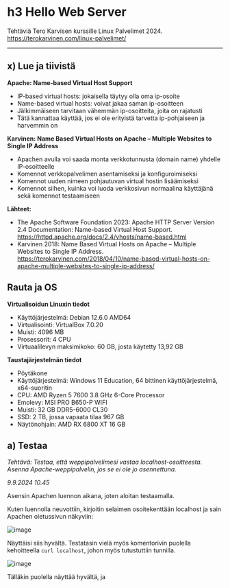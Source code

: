 # h3 Hello Web Server

Tehtäviä Tero Karvisen kurssille Linux Palvelimet 2024. https://terokarvinen.com/linux-palvelimet/

---

## x) Lue ja tiivistä

**Apache: Name-based Virtual Host Support**
- IP-based virtual hosts: jokaisella täytyy olla oma ip-osoite
- Name-based virtual hosts: voivat jakaa saman ip-osoitteen
- Jälkimmäiseen tarvitaan vähemmän ip-osoitteita, joita on rajatusti
- Tätä kannattaa käyttää, jos ei ole erityistä tarvetta ip-pohjaiseen ja harvemmin on


**Karvinen: Name Based Virtual Hosts on Apache – Multiple Websites to Single IP Address**
- Apachen avulla voi saada monta verkkotunnusta (domain name) yhdelle IP-osoitteelle
- Komennot verkkopalvelimen asentamiseksi ja konfiguroimiseksi
- Komennot uuden nimeen pohjautuvan virtual hostin lisäämiseksi
- Komennot siihen, kuinka voi luoda verkkosivun normaalina käyttäjänä sekä  komennot testaamiseen 


**Lähteet:**
- The Apache Software Foundation 2023: Apache HTTP Server Version 2.4 Documentation: Name-based Virtual Host Support. https://httpd.apache.org/docs/2.4/vhosts/name-based.html
- Karvinen 2018: Name Based Virtual Hosts on Apache – Multiple Websites to Single IP Address. https://terokarvinen.com/2018/04/10/name-based-virtual-hosts-on-apache-multiple-websites-to-single-ip-address/


## Rauta ja OS

**Virtualisoidun Linuxin tiedot**

- Käyttöjärjestelmä: Debian 12.6.0 AMD64
- Virtualisointi: VirtualBox 7.0.20
- Muisti: 4096 MB
- Prosessorit: 4 CPU
- Virtuaalilevyn maksimikoko: 60 GB, josta käytetty 13,92 GB

**Taustajärjestelmän tiedot**

- Pöytäkone
- Käyttöjärjestelmä: Windows 11 Education, 64 bittinen käyttöjärjestelmä, x64-suoritin
- CPU: AMD Ryzen 5 7600 3.8 GHz 6-Core Processor
- Emolevy: MSI PRO B650-P WIFI
- Muisti: 32 GB DDR5-6000 CL30
- SSD: 2 TB, jossa vapaata tilaa 967 GB
- Näytönohjain: AMD RX 6800 XT 16 GB


## a) Testaa

*Tehtävä: Testaa, että weppipalvelimesi vastaa localhost-osoitteesta. Asenna Apache-weppipalvelin, jos se ei ole jo asennettuna.*

*9.9.2024 10.45*

Asensin Apachen luennon aikana, joten aloitan testaamalla.

Kuten luennolla neuvottiin, kirjoitin selaimen osoitekenttään localhost ja sain Apachen oletussivun näkyviin:

![image](https://github.com/user-attachments/assets/6a95bea9-c723-402b-b6f7-5fe906ff15fc)

Näyttäisi siis hyvältä. Testatasin vielä myös komentorivin puolella kehoitteella `curl localhost`, johon myös tutustuttiin tunnilla.

![image](https://github.com/user-attachments/assets/8d427ff2-62b4-44cd-9b4a-66c134da2e96)

Tälläkin puolella näyttää hyvältä, ja <title>-kohdassa nähdään sivun nimi It works, joka nähtiin myös selaimen puolella.


## b) Etsi lokista

*9.9.2024 n. klo 11*

*Tehtävä: Etsi lokista rivit, jotka syntyvät, kun lataat omalta palvelimeltasi yhden sivun. Analysoi rivit (eli selitä yksityiskohtaisesti jokainen kohta ja numero, etsi tarvittaessa lähteitä).*

Kurssisivulla vinkataan komennot `sudo tail /var/log/apache2/access.log`, `sudo tail /var/log/apache2/error.log`, joten näillä varmaankin pääsen haluttuihin lokeihin käsiksi. Tutkin asiaa.

Ensimmäisellä komennolla saadaan seuraavanlaista tietoa:

![image](https://github.com/user-attachments/assets/0e7fdc70-f85e-413f-a44c-6562c59055ad)

Ja jälkimmäisellä seuraava:

![image](https://github.com/user-attachments/assets/460cb920-ff23-40d1-b7fb-e9b83ae296fb)

Seuraavaksi perehdyin aiheeseen lisää, jotta osasin tulkita näkemääni.

Apachen sivujen (https://httpd.apache.org/docs/current/logs.html) mukaan pääsyloki (access log) tallentaa kaikki pyynnöt, jotka serveri on prosessoinut. Virheloki (error log) puolestaan on sivuston mukaan tärkein lokitiedosto. Apache lähettää tänne diagnostiikkatietoja ja kirjaa kohtaamansa virheet. Jos kohtaa ongelman serverin käynnistämisessä tai operoinnissa, niin täältä kannattaa tarkistaa ensimmäisenä.

Komennoilla hain siis pääsylokin ja virhelokin.

**Pääsyloki**

Tässä uudestaan pääsylokin kuvakaappaus:

![image](https://github.com/user-attachments/assets/1719de4b-283a-44bb-9a8c-b5e9b8775254)

Pääsylokien aivan alussa on IP-osoite eli 127.0.0.1. Arvelin, että luennolla oli ehkä puhetta localhostin IP-osoitteesta ja ainakin muutamassa tunnilta ottamassani ruutukaappauksessa näkyy sama IP-osoite. Selvitin asian (https://whatismyipaddress.com/localhost) ja kyseessä on tosiaan localhostin IP-osoite.

Ayooluwa Isaiahin (https://betterstack.com/community/guides/logging/how-to-view-and-configure-apache-access-and-error-logs/) mukaan IP-osoitteen perässä olevat kaksi viivaa ovat placeholdereita, ensimmäinen on "remote log name (name used to log in a user)" ja jälkimmäinen "remote username (username of logger-in user)" ja jos näitä ei ole asetettu, tilalla on -. 

Seuraavana on päiväys ja kellonaika. Päiväys on sekä pääsylokissa että virhelokissa tälle päivälle, mutta kellonajat ovat pääsylokin ja virhelokin puolella noin 15 minuutin erotuksella toisistaan. Pääsylokia tarkemmin tarkastelemalla totesin, että siinä on kuvattu edellisen tehtävän toiminnot. Tehtävässä kirjoitin komentoriville `curl localhost` ja hain Firefox-selaimella saman sivun.

*Huomio: Hämmensin itseäni sillä, että olin kirjannut tekemäni toimet edelliseen tehtävään eri järjestykseen kuin lokissa näkyy. Tästä opin, että on tärkeää kirjoittaa raporttiin asiat oikeaan järjestykseen, jotta jos jälkikäteen asioihin joutuu palaamaan, on tulkinta helpompaa. Samoin unohdukseni kirjata kellonaika tämän tehtävän alkuun lisäsi haasteita arvioida lokien kellonaikoja.*

Eli päiväys ja kellonaika ovat se aika, jolloin olen tehnyt komennot. Lokiin on kirjautunut se hetki, kun olen hakenut sivuston tiedot komentorivillä ja verkkoselaimessa ja määritetään vielä se, millä aikavyöhykkeellä käytetty kellonaika on.

"GET / HTTP/1.1" tarkoittaa Ayooluwa Isaiahin mukaan pyynnön metodia, reittiä ja protokollaa. 200 on vastauksen koodi ja 10956 / 3380 on vastauksen koko bitteinä. "-" on viittaajan URL-osoite, jos tarjolla tai muuten placeholderina on jälleen -. Viimeisenä on yksityiskohtaista tietoa pyynnön tehneestä "user agent of the client".


**Virheloki**

Tässä uudestaan virhelokin kuvakaappaus:

![image](https://github.com/user-attachments/assets/bffabe54-b497-41d0-bb3c-509328d816de)

Apachen sivuston (https://httpd.apache.org/docs/current/logs.html) kuvaa virhelokin sisältöä seuraavasti:

- ensimmäisenä lokitiedossa on viestin päiväys ja aika
- seuraavana on moduuli, joka tuottaa viestin
- kolmantena prosessin ID ja mahdollisesti "thread ID"
- neljäntenä "client address", joka teki pyynnön
- viimeisenä tarkka virheviesti

Tarkasteltavassa virhelokissa ensimmäisenä on siis viestin päiväys ja aika. Päiväys on tälle päivälle ja kellonaika on kymmenen minuuttia ennen kuin aloitin tekemään testausta tehtävässä a. Oletan, että kyseessä on suunnilleen kellonaika, jolloin olen tänään käynnistänyt Debianin. Sekunnin murto-osissa on kahdessa lokissa eroa.

Seuraavaksi ovat viestin tuottaneet moduulit, jotka on molemmat merkktty ilmoituksiksi (notice). Apachen toisella sivulla (https://httpd.apache.org/docs/current/mod/directive-dict.html) kerrotaan, että:

- MPM: tulee sanoista Multi-Processing Module 
- Core: keskeisimpiä Apachen osia ja aina käytettävissä.

Eric Stackifyn sivulla (https://stackify.com/apache-error-log-explained/) toteaa, että notice tarkoittaa normaalia, mutta merkittävää tilaa.

[pid 749:tid 749], joka on molemmissa lokeissa, on prosessin id ja myös mahdollisesti "thread ID". Eli molemmissa on sama prosessi id sekä thread id 749.

Client address on Apachen (https://httpd.apache.org/docs/current/logs.html) sivujen esimerkissä hakasuluissa. Tällaista tietoa ei lokeissa ollut näkyvillä. Ericin mukaan virhelokissa puuttuvat parametrit jätetään pois eli vaikuttaisi toimivan eri tavalla kuin pääsyloki, jossa puuttuvien tietojen tilalla oli -.

Viimeisenä on tarkka virheviesti. AH00489 vaikuttaisi olevan kyseisen viestin tunnus, koska keskustelupalstalla Nicola Urbinatin (https://talk.plesk.com/threads/apache-restarts-randomly.358945/) kuvakaappauksissa on sama koodi, kun virhelokin viesti on ilmoittanut "resuming normal operations". Kyseinen viesti vaikuttaisi kertovan, että Apache versionumerolla 2.4.62 ja joka pyörii Debianilla on konfiguroitu ja palaa normaaliin toimintaan. Eli käynnistettyäni Debianin, myös Apache on käynnistynyt.

Toinen viesti puolestaan kertoo, että komentoa /usr/bin/apache2 käytettiin. (Lähde: https://serverfault.com/questions/607873/apache-is-ok-but-what-is-this-in-error-log-mpm-preforknotice)

*(Lopetus klo 13.23.)*

*Kommentti 14.56: Tehtävässä näköjään ei olisikaan tarvinnut analysoida virhelokia, mutta tuskin työ hukkaan meni.*

## c) Etusivu uusiksi

*9.9.2024 14.50*

*Tehtävä: Etusivu uusiksi. Tee uusi name based virtual host. Sivun tulee näkyä suoraan palvelimen etusivulla http://localhost/. Sivua pitää pystyä muokkaamaan normaalina käyttäjänä, ilman sudoa. Tee uusi, laita vanhat pois päältä. Uusi sivu on hattu.example.com, ja tämän pitää näkyä: asetustiedoston nimessä, asetustiedoston ServerName-muuttujassa sekä etusivun sisällössä (esim title, h1 tai p).*

Etsin opettajan ohjesivulta (https://terokarvinen.com/2018/04/10/name-based-virtual-hosts-on-apache-multiple-websites-to-single-ip-address/) neuvoja tehtävän tekemiseen. Sieltä löytyy tällainen komento `$ echo "Default"|sudo tee /var/www/html/index.html`

Kokeilin:

![image](https://github.com/user-attachments/assets/3811de12-e7ba-49f8-bae9-b8545607e931)

Tarvitsin lisätietoa komennosta. Koska googlaamalla ei heti löytynyt suoraa selkeää vastausta, kysyin ChatGPT:ltä seuraavan kysymyksen: "Mitä tämä komento tekee: $ echo "Default"|sudo tee /var/www/html/index.html" ChatGPT kertoi, että `echo "Default"` tulostaa sanan Default ja että `echo`-komento tulostaa tekstin komentoriville. Putki lähettää komennon tulosteen seuraavan komennon syötteeksi. tee-komento lukee syotteen eli tässä tapauksessa "Default"-tekstin ja kirjoittaa sen tiedostoon eli `/var/www/html/index.html`.

Eli jos oikein ymmärsin, komennon olisi pitänyt korvata aiempi etusivun sisältö, mutta sivu näyttää edelleen samalta:

![image](https://github.com/user-attachments/assets/13012819-0642-4b41-94e5-b07b4382ce67)





---

**Lähteet:**
- Apache: Log Files. https://httpd.apache.org/docs/current/logs.html
- Apache: Terms Used to Describe Directives. https://httpd.apache.org/docs/current/mod/directive-dict.html
- ChatGPT
- Eric, 17.3.2023: Apache Error Log Explained. https://stackify.com/apache-error-log-explained/
- Isaiah, Ayooluwa, 23.11.2023: How to View and Configure Apache Access & Error Logs. https://betterstack.com/community/guides/logging/how-to-view-and-configure-apache-access-and-error-logs/
- Karvinen, Tero: Linux Palvelimet 2024 alkuksyksy. https://terokarvinen.com/linux-palvelimet/
- Karvinen, Tero: Oppitunti 4.9.2024. Linux-palvelimet. https://terokarvinen.com/linux-palvelimet/
- Karvinen, Tero, 2018: Name Based Virtual Hosts on Apache – Multiple Websites to Single IP Address. https://terokarvinen.com/2018/04/10/name-based-virtual-hosts-on-apache-multiple-websites-to-single-ip-address/
- Nicola Urbinati: Apache restarts randomly. https://talk.plesk.com/threads/apache-restarts-randomly.358945/
- Serverfault: Apache is OK, but what is this in error.log - [mpm_prefork:notice]?. https://serverfault.com/questions/607873/apache-is-ok-but-what-is-this-in-error-log-mpm-preforknotice
- WhatIsMyIPAddress. https://whatismyipaddress.com/localhost

---
  
*Tätä dokumenttia saa kopioida ja muokata GNU General Public License (versio 2 tai uudempi) mukaisesti. http://www.gnu.org/licenses/gpl.html*

*Pohjana Tero Karvinen 2012: Linux kurssi, http://terokarvinen.com*

*Raportin tekijä: Jenni Muhonen*
